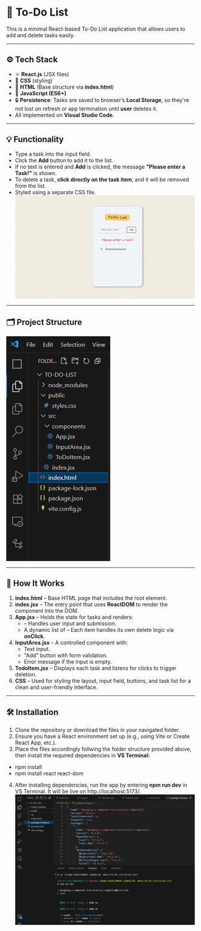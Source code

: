 # 📝 To-Do List

This is a minimal React-based To-Do List application that allows users to add and delete tasks easily. 

---

## ⚙️ Tech Stack

- ⚛️ **React.js** (JSX files)
- 💅 **CSS** (styling)
- 🧱 **HTML** (Base structure via **index.html**)
- 🚀 **JavaScript (ES6+)**
- 🔒 **Persistence**: Tasks are saved to browser’s **Local Storage**, so they're not lost on refresh or app termination until **user** deletes it.
- All implemented on **Visual Studio Code.**

---
  
## 💡 Functionality

- Type a task into the input field.
- Click the **Add** button to add it to the list.
- If no text is entered and **Add** is clicked, the message **"Please enter a Task!"** is shown.
- To delete a task, **click directly on the task item**, and it will be removed from the list.
- Styled using a separate CSS file.
 ![To-Do List Screenshot](ReactView.png)

---

## 🗂️ Project Structure
![To-Do List Screenshot](FolderStructure.png)

---

## 🔄 How It Works

1. **index.html** – Base HTML page that includes the root element.
2. **index.jsx** – The entry point that uses **ReactDOM** to render the **<App />** component into the DOM.
3. **App.jsx** – Holds the state for tasks and renders:
   - **<InputArea />** – Handles user input and submission.
   - A dynamic list of **<TodoItem />** – Each item handles its own delete logic via **onClick**.
4. **InputArea.jsx** – A controlled component with:
   - Text input.
   - "Add" button with form validation.
   - Error message if the input is empty.
5. **TodoItem.jsx** – Displays each task and listens for clicks to trigger deletion.
6. **CSS** – Used for styling the layout, input field, buttons, and task list for a clean and user-friendly interface.

---

## 🛠️ Installation

1. Clone the repository or download the files in your navigated folder.
2. Ensure you have a React environment set up (e.g., using Vite or Create React App, etc.).
3. Place the files accordingly follwing the folder structure provided above, then install the required dependencies in **VS Terminal:**
- npm install
- npm install react react-dom
4. After installing dependencies, run the app by entering **npm run dev** in VS Terminal. It will be live on http://localhost:5173/.
![To-Do List Screenshot](RunningProcess.png)
  
